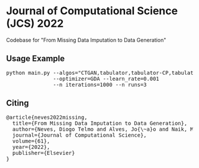 # Journal of Computational Science (JCS) 2022
Codebase for "From Missing Data Imputation to Data Generation"

## Usage Example
<pre>
python main.py --algos="CTGAN,tabulator,tabulator-CP,tabulator-GP" --datasets="iris,yeast" --ampu_rates="0.2,0.4,0.6" 
               --optimizer=GDA --learn_rate=0.001 
               --n_iterations=1000 --n_runs=3
</pre>

## Citing
<pre>
@article{neves2022missing,
  title={From Missing Data Imputation to Data Generation},
  author={Neves, Diogo Telmo and Alves, Jo{\~a}o and Naik, Marcel Ganesh and Proen{\c{c}}a, Alberto Jos{\'e} and Prasser, Fabian},
  journal={Journal of Computational Science},
  volume={61},
  year={2022},
  publisher={Elsevier}
}
</pre>

